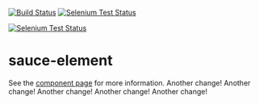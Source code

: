 [![Build Status](http://img.shields.io/travis/robdodson/sauce-element/master.svg?style=flat)](https://travis-ci.org/robdodson/sauce-element)
[![Selenium Test Status](https://saucelabs.com/buildstatus/robdodson)](https://saucelabs.com/u/robdodson)

[![Selenium Test Status](https://saucelabs.com/browser-matrix/robdodson.svg)](https://saucelabs.com/u/robdodson)

sauce-element
================

See the [component page](http://robdodson.github.io/sauce-element) for more information.
Another change! 
Another change! 
Another change! 
Another change! 
Another change! 
